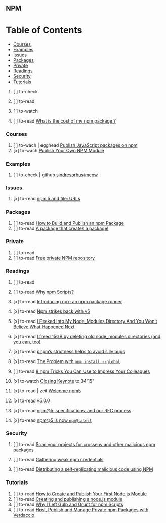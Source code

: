 ## NPM

# Table of Contents
<!-- MarkdownTOC depth=4 -->
  - [Courses](#courses)
  - [Examples](#examples)
  - [Issues](#issues)
  - [Packages](#packages)
  - [Private](#private)
  - [Readings](#readings)
  - [Security](#security)
  - [Tutorials](#tutorials)
<!-- /MarkdownTOC -->

  1. [ ] to-check []()
  1. [ ] to-read []()
  1. [ ] to-watch []()

  1. [ ] to-read [What is the cost of my npm package ?](https://cost-of-modules.herokuapp.com/)

### Courses

  1. [ ] to-wach | egghead [Publish JavaScript packages on npm](https://egghead.io/courses/publish-javascript-packages-on-npm)
  1. [x] to-wach [Publish Your Own NPM Module](http://www.mead.io/publish-an-npm-module/)

### Examples

  1. [ ] to-check | github [sindresorhus/meow](https://github.com/sindresorhus/meow)

### Issues

  1. [x] to-read [npm 5 and file: URLs](https://medium.com/@alex_young/npm-5-and-file-urls-3c3631f7367c)

### Packages

  1. [ ] to-read [How to Build and Publish an npm Package](https://scotch.io/bar-talk/how-to-build-and-publish-a-npm-package)
  1. [ ] to-read [A package that creates a package!](https://twitter.com/matteo_gabriele/status/861217720674779137)

### Private

  1. [ ] to-read []()
  1. [ ] to-read [Free private NPM repository](https://lugassy.net/free-private-npm-repository-cd23d9467553)

### Readings

  1. [ ] to-read []()
  1. [ ] to-read [Why npm Scripts?](https://css-tricks.com/why-npm-scripts/)

  1. [x] to-read [Introducing npx: an npm package runner](https://medium.com/@maybekatz/introducing-npx-an-npm-package-runner-55f7d4bd282b)

  1. [x] to-read [Npm strikes back with v5](https://justintimecoder.com/npm-strikes-back-with-v5/)
  1. [x] to-read [I Peeked Into My Node_Modules Directory And You Won’t Believe What Happened Next](https://medium.com/friendship-dot-js/i-peeked-into-my-node-modules-directory-and-you-wont-believe-what-happened-next-b89f63d21558)
  1. [x] to-read [I freed 15GB by deleting old node_modules directories (and you can, too)](https://medium.com/@bantic/i-freed-15gb-by-deleting-old-node-modules-directories-and-you-can-too-7baeadd08a39)
  1. [x] to-read [pnpm’s strictness helps to avoid silly bugs](https://medium.com/pnpm/pnpms-strictness-helps-to-avoid-silly-bugs-9a15fb306308)
  1. [x] to-read [The Problem with `npm install --global`](http://ericlathrop.com/2017/05/the-problem-with-npm-install-global)
  1. [ ] to-read [8 npm Tricks You Can Use to Impress Your Colleagues](https://medium.com/@adiramsalem/8-npm-tricks-you-can-use-to-impress-your-colleagues-dbdae1ef5f9e)
  1. [x] to-watch [Closing Keynote](https://www.youtube.com/watch?v=5CcaebJeXFU&feature=youtu.be&t=24m21s) to 34'15"
  1. [x] to-read | zeit [Welcome npm5](https://zeit.co/blog/npm5)
  1. [x] to-read [v5.0.0](http://blog.npmjs.org/post/161081169345/v500)
  1. [x] to-read [npm@5, specifications, and our RFC process](http://blog.npmjs.org/post/154473364440/npm5-specifications-and-our-rfc-process)
  1. [x] to-read [npm@5 is now `npm@latest`](https://medium.com/npm-inc/npm-5-is-now-npm-latest-d674e9e3b0ec)

### Security

  1. [ ] to-read [Scan your projects for crossenv and other malicious npm packages](https://www.twilio.com/blog/2017/08/find-projects-infected-by-malicious-npm-packages.html)

  1. [ ] to-read [Gathering weak npm credentials](https://github.com/ChALkeR/notes/blob/master/Gathering-weak-npm-credentials.md)
  1. [ ] to-read [Distributing a self-replicating malicious code using NPM](https://medium.com/@gajus/distributing-a-self-replicating-malicious-code-using-npm-cf2bf3209293)

### Tutorials

  1. [ ] to-read [How to Create and Publish Your First Node.js Module](https://medium.com/@jdaudier/how-to-create-and-publish-your-first-node-js-module-444e7585b738)
  1. [ ] to-read [Creating and publishing a node.js module](https://quickleft.com/blog/creating-and-publishing-a-node-js-module/)
  1. [ ] to-read [Why I Left Gulp and Grunt for npm Scripts](https://medium.freecodecamp.com/why-i-left-gulp-and-grunt-for-npm-scripts-3d6853dd22b8)
  1. [ ] to-read [Host, Publish and Manage Private npm Packages with Verdaccio](https://www.sitepoint.com/private-npm-packages-verdaccio)
